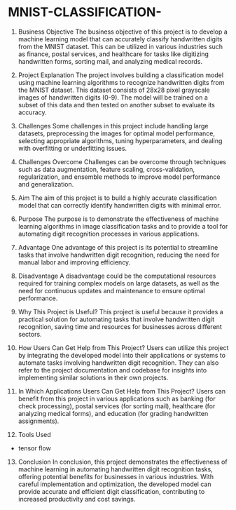 # MNIST-CLASSIFICATION-

1. Business Objective
   The business objective of this project is to develop a machine learning model that can accurately classify handwritten digits from the MNIST dataset. This can be utilized in various industries such as finance, postal services, and healthcare for tasks like digitizing handwritten forms, sorting mail, and analyzing medical records.

2. Project Explanation
   The project involves building a classification model using machine learning algorithms to recognize handwritten digits from the MNIST dataset. This dataset consists of 28x28 pixel grayscale images of handwritten digits (0-9). The model will be trained on a subset of this data and then tested on another subset to evaluate its accuracy.

3. Challenges
   Some challenges in this project include handling large datasets, preprocessing the images for optimal model performance, selecting appropriate algorithms, tuning hyperparameters, and dealing with overfitting or underfitting issues.

4. Challenges Overcome
   Challenges can be overcome through techniques such as data augmentation, feature scaling, cross-validation, regularization, and ensemble methods to improve model performance and generalization.

5. Aim
   The aim of this project is to build a highly accurate classification model that can correctly identify handwritten digits with minimal error.

6. Purpose
   The purpose is to demonstrate the effectiveness of machine learning algorithms in image classification tasks and to provide a tool for automating digit recognition processes in various applications.

7. Advantage
   One advantage of this project is its potential to streamline tasks that involve handwritten digit recognition, reducing the need for manual labor and improving efficiency.

8. Disadvantage
   A disadvantage could be the computational resources required for training complex models on large datasets, as well as the need for continuous updates and maintenance to ensure optimal performance.

9. Why This Project is Useful?
   This project is useful because it provides a practical solution for automating tasks that involve handwritten digit recognition, saving time and resources for businesses across different sectors.

10. How Users Can Get Help from This Project?
    Users can utilize this project by integrating the developed model into their applications or systems to automate tasks involving handwritten digit recognition. They can also refer to the project documentation and codebase for insights into implementing similar solutions in their own projects.

11. In Which Applications Users Can Get Help from This Project?
    Users can benefit from this project in various applications such as banking (for check processing), postal services (for sorting mail), healthcare (for analyzing medical forms), and education (for grading handwritten assignments).

12. Tools Used
  - tensor flow
13. Conclusion
In conclusion, this project demonstrates the effectiveness of machine learning in automating handwritten digit recognition tasks, offering potential benefits for businesses in various industries. With careful implementation and optimization, the developed model can provide accurate and efficient digit classification, contributing to increased productivity and cost savings.
